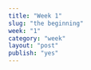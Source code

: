 ```yaml
---
title: "Week 1"
slug: "the beginning"
week: "1"
category: "week"
layout: "post"
publish: "yes"
---
```



